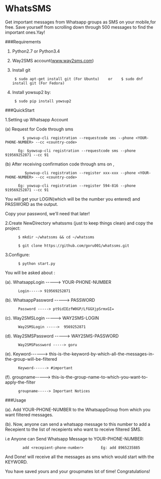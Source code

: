 # WhatsSMS
Get important messages from Whatsapp groups as SMS on your mobile,for free. Save yourself from scrolling down through 500 messages to find the important ones.Yay!

###Requirements
  1. Python2.7 or Python3.4

  2. Way2SMS account(www.way2sms.com)
  3. Install git
 
          $ sudo apt-get install git (For Ubuntu)    or    $ sudo dnf install git (For Fedora)
  4. Install yowsup2 by: 

          $ sudo pip install yowsup2


###QuickStart

  1.Setting up Whatsapp Account

  (a) Request for Code through sms
  
            $ yowsup-cli registration --requestcode sms --phone <YOUR-PHONE-NUMBER> --cc <country-code>
    
          Eg: $yowsup-cli registration --requestcode sms --phone 919569252871 --cc 91
  
  (b) After receiving confirmation code through sms on <YOUR-PHONE-NUMBER> ,
  
             $yowsup-cli registration --register xxx-xxx --phone <YOUR-PHONE-NUMBER> --cc <country-code>
              
          Eg: yowsup-cli registration --register 594-816 --phone 919569252871 --cc 91
          
You will get your LOGIN(which will be the number you entered) and PASSWORD as the output. 

Copy your password, we'll need that later!

2.Create NewDirectory whatssms (just to keep things clean) and copy the project: 

          $ mkdir ~/whatssms && cd ~/whatssms
          
          $ git clone https://github.com/goru001/whatssms.git
          
3.Configure:

          $ python start.py
          
You will be asked about :

(a). WhatsappLogin -----> YOUR-PHONE-NUMBER      

          Login-----> 919569252871

(b). WhatsappPassword -----> PASSWORD      

          Password -----> pt9idIEzfW0GP/LfGGXjpSrmxGI=

(c). Way2SMSLogin -----> WAY2SMS-LOGIN                  

          Way2SMSLogin ----->  9569252871

(d). Way2SMSPassword -----> WAY2SMS-PASSWORD            

          Way2SMSPassword -----> goru

(e). Keyword------> this-is-the-keyword-by-which-all-the-messages-in-the-group-will-be-filtered 

          Keyword------> #important

(f). groupname-----> this-is-the-group-name-to-which-you-want-to-apply-the-filter    

          groupname-----> Important Notices

          
###Usage

(a). Add YOUR-PHONE-NUMBER to the WhatsappGroup from which you want filtered messages.

(b). Now, anyone can send a whatsapp message to this number to add a Recepient to the list of recepients who want to receive filtered SMS.

i.e Anyone can Send Whatsapp Message to YOUR-PHONE-NUMBER:

            add <recepient-phone-number>        Eg: add 8965235885

And Done! <recepient-phone-number> will receive all the messages as sms which would start with the KEYWORD.

You have saved yours and your groupmates lot of time! Congratulations! 
 



